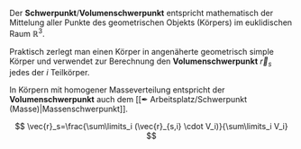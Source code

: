 Der **Schwerpunkt**/**Volumenschwerpunkt** entspricht mathematisch der Mittelung aller Punkte des geometrischen Objekts (Körpers) im euklidischen Raum $\mathbb {R} ^{3}$.

Praktisch zerlegt man einen Körper in angenäherte geometrisch simple Körper und verwendet zur Berechnung den **Volumenschwerpunkt** $\vec{r}_{s}$ jedes der $i$ Teilkörper.

In Körpern mit homogener Masseverteilung entspricht der **Volumenschwerpunkt** auch dem [[✒ Arbeitsplatz/Schwerpunkt (Masse)|Massenschwerpunkt]].

$$
\vec{r}_s=\frac{\sum\limits_i (\vec{r}_{s,i} \cdot V_i)}{\sum\limits_i V_i}
$$
